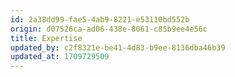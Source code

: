 ```yaml
---
id: 2a38dd99-fae5-4ab9-8221-e53110bd552b
origin: d07526ca-ad06-438e-8061-c85b9ee4e56c
title: Expertise
updated_by: c2f8321e-be41-4d83-b9ee-8136dba46b39
updated_at: 1709729509
---
```

